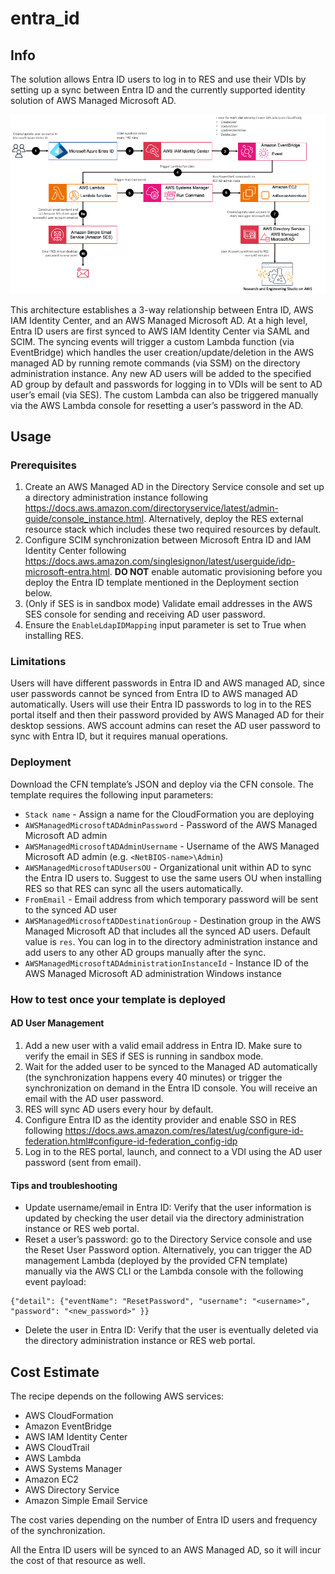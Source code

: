 # entra_id

## Info
The solution allows Entra ID users to log in to RES and use their VDIs by setting up a sync between Entra ID and the currently supported identity solution of AWS Managed Microsoft AD.

![architecture](assets/architecture.png)

This architecture establishes a 3-way relationship between Entra ID, AWS IAM Identity Center, and an AWS Managed Microsoft AD. At a high level, Entra ID users are first synced to AWS IAM Identity Center via SAML and SCIM. The syncing events will trigger a custom Lambda function (via EventBridge) which handles the user creation/update/deletion in the AWS managed AD by running remote commands (via SSM) on the directory administration instance. Any new AD users will be added to the specified AD group by default and passwords for logging in to VDIs will be sent to AD user’s email (via SES). The custom Lambda can also be triggered manually via the AWS Lambda console for resetting a user’s password in the AD.

## Usage

### Prerequisites
1. Create an AWS Managed AD in the Directory Service console and set up a directory administration instance following https://docs.aws.amazon.com/directoryservice/latest/admin-guide/console_instance.html. Alternatively, deploy the RES external resource stack which includes these two required resources by default.
2. Configure SCIM synchronization between Microsoft Entra ID and IAM Identity Center following https://docs.aws.amazon.com/singlesignon/latest/userguide/idp-microsoft-entra.html. **DO NOT** enable automatic provisioning before you deploy the Entra ID template mentioned in the Deployment section below.
3. (Only if SES is in sandbox mode) Validate email addresses in the AWS SES console for sending and receiving AD user password.
4. Ensure the `EnableLdapIDMapping` input parameter is set to True when installing RES.

### Limitations
Users will have different passwords in Entra ID and AWS managed AD, since user passwords cannot be synced from Entra ID to AWS managed AD automatically. Users will use their Entra ID passwords to log in to the RES portal itself and then their password provided by AWS Managed AD for their desktop sessions. AWS account admins can reset the AD user password to sync with Entra ID, but it requires manual operations.

### Deployment
Download the CFN template’s JSON and deploy via the CFN console. The template requires the following input parameters:
* `Stack name` - Assign a name for the CloudFormation you are deploying
* `AWSManagedMicrosoftADAdminPassword` - Password of the AWS Managed Microsoft AD admin
* `AWSManagedMicrosoftADAdminUsername` - Username of the AWS Managed Microsoft AD admin (e.g. `<NetBIOS-name>\Admin`)
* `AWSManagedMicrosoftADUsersOU` - Organizational unit within AD to sync the Entra ID users to. Suggest to use the same users OU when installing RES so that RES can sync all the users automatically.
* `FromEmail` - Email address from which temporary password will be sent to the synced AD user
* `AWSManagedMicrosoftADDestinationGroup` - Destination group in the AWS Managed Microsoft AD that includes all the synced AD users. Default value is `res`. You can log in to the directory administration instance and add users to any other AD groups manually after the sync.
* `AWSManagedMicrosoftADAdministrationInstanceId` - Instance ID of the AWS Managed Microsoft AD administration Windows instance

### How to test once your template is deployed

#### AD User Management

1. Add a new user with a valid email address in Entra ID. Make sure to verify the email in SES if SES is running in sandbox mode.
2. Wait for the added user to be synced to the Managed AD automatically (the synchronization happens every 40 minutes) or trigger the synchronization on demand in the Entra ID console. You will receive an email with the AD user password.
3. RES will sync AD users every hour by default.
4. Configure Entra ID as the identity provider and enable SSO in RES following https://docs.aws.amazon.com/res/latest/ug/configure-id-federation.html#configure-id-federation_config-idp
5. Log in to the RES portal, launch, and connect to a VDI using the AD user password (sent from email).

#### Tips and troubleshooting

* Update username/email in Entra ID: Verify that the user information is updated by checking the user detail via the directory administration instance or RES web portal.
* Reset a user’s password: go to the Directory Service console and use the Reset User Password option. Alternatively, you can trigger the AD management Lambda (deployed by the provided CFN template) manually via the AWS CLI or the Lambda console with the following event payload:
```
{"detail": {"eventName": "ResetPassword", "username": "<username>", "password": "<new_password>" }}
```

* Delete the user in Entra ID: Verify that the user is eventually deleted via the directory administration instance or RES web portal.

## Cost Estimate
The recipe depends on the following AWS services:
- AWS CloudFormation
- Amazon EventBridge
- AWS IAM Identity Center
- AWS CloudTrail
- AWS Lambda
- AWS Systems Manager 
- Amazon EC2
- AWS Directory Service
- Amazon Simple Email Service

The cost varies depending on the number of Entra ID users and frequency of the synchronization.

All the Entra ID users will be synced to an AWS Managed AD, so it will incur the cost of that resource as well.